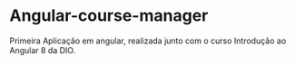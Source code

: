 # Angular-course-manager
 Primeira Aplicação em angular, realizada junto com o curso Introdução ao Angular 8 da DIO.

